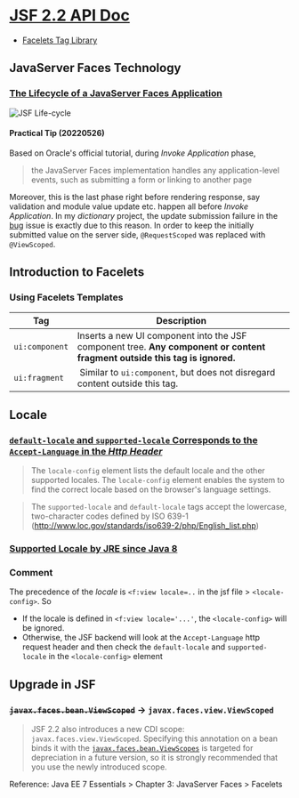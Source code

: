 # [JSF 2.2 API Doc](https://docs.oracle.com/javaee/7/index.html)

 * [Facelets Tag Library](https://docs.oracle.com/javaee/7/javaserver-faces-2-2/vdldocs-facelets/toc.htm)

## JavaServer Faces Technology
### [The Lifecycle of a JavaServer Faces Application](https://docs.oracle.com/javaee/7/tutorial/jsf-intro006.htm)
![JSF Life-cycle](https://docs.oracle.com/javaee/7/tutorial/img/jeett_dt_016.png)
#### Practical Tip (20220526)
Based on Oracle's official tutorial, during *Invoke Application* phase,

> the JavaServer Faces implementation handles any application-level events, such as submitting a form or linking to another page

Moreover, this is the last phase right before rendering response, say validation and module value update etc. happen all before *Invoke Application*. In my *dictionary* project, the update submission failure in the [bug](https://github.com/rxue/dictionary/issues/19) issue is exactly due to this reason. In order to keep the initially submitted value on the server side, `@RequestScoped` was replaced with `@ViewScoped`.

## Introduction to Facelets
### Using Facelets Templates
Tag           | Description
--------------|----------------------------------------------------------------------------------------------------------------------------
`ui:component`| Inserts a new UI component into the JSF component tree. **Any component or content fragment outside this tag is ignored.**
`ui:fragment` | Similar to `ui:component`, but does not disregard content outside this tag.

## Locale
### [`default-locale` and `supported-locale` Corresponds to the `Accept-Language` in the *Http Header*](https://docs.oracle.com/javaee/7/tutorial/jsf-configure005.htm)

> The `locale-config` element lists the default locale and the other supported locales. The `locale-config` element enables the system to find the correct locale based on the browser's language settings.

> The `supported-locale` and `default-locale` tags accept the lowercase, two-character codes defined by ISO 639-1 (http://www.loc.gov/standards/iso639-2/php/English_list.php)

### [Supported Locale by JRE since Java 8](https://www.oracle.com/java/technologies/javase/jdk8-jre8-suported-locales.html)

### Comment 
The precedence of the *locale* is `<f:view locale=..` in the jsf file > `<locale-config>`. So 

* If the locale is defined in `<f:view locale='...'`, the `<locale-config>` will be ignored.
* Otherwise, the JSF backend will look at the `Accept-Language` http request header and then check the `default-locale` and `supported-locale` in the `<locale-config>` element

## Upgrade in JSF
### ~~`javax.faces.bean.ViewScoped`~~ -> `javax.faces.view.ViewScoped`
> JSF 2.2 also introduces a new CDI scope: `javax.faces.view.ViewScoped`. Specifying this annotation on a bean binds it with the  [`javax.faces.bean.ViewScopes`](https://github.com/rxue/learning-diary/tree/master/programming/java/ee/jsf2.0#view-scope) is targeted for depreciation in a future version, so it is strongly recommended that you use the newly introduced scope.

Reference: Java EE 7 Essentials > Chapter 3: JavaServer Faces > Facelets

